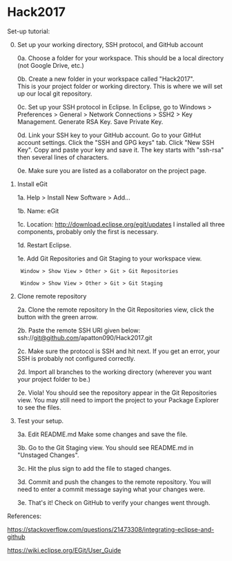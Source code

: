 # Hack2017


Set-up tutorial:


0. Set up your working directory, SSH protocol, and GitHub account

    0a. Choose a folder for your workspace.
        This should be a local directory (not Google Drive, etc.)
        
    0b. Create a new folder in your workspace called "Hack2017".  
        This is your project folder or working directory.
        This is where we will set up our local git repository.
        
    0c. Set up your SSH protocol in Eclipse.
        In Eclipse, go to Windows > Preferences > General > Network Connections
        > SSH2 > Key Management.  Generate RSA Key.  Save Private Key.

    0d. Link your SSH key to your GitHub account.
        Go to your GitHut account settings.
        Click the "SSH and GPG keys" tab.
        Click "New SSH Key".  Copy and paste your key and save it.
        The key starts with "ssh-rsa" then several lines of characters.
        
    0e. Make sure you are listed as a collaborator on the project page.     
    
        
1. Install eGit

    1a. Help > Install New Software > Add...
    
    1b. Name: eGit
    
    1c. Location: http://download.eclipse.org/egit/updates
        I installed all three components, probably only the first is necessary.
        
    1d. Restart Eclipse.
    
    1e. Add Git Repositories and Git Staging to your workspace view.
    
        Window > Show View > Other > Git > Git Repositories
        
        Window > Show View > Other > Git > Git Staging


2.  Clone remote repository
    
    2a. Clone the remote repository
        In the Git Repositories view, click the button with the green arrow.
        
    2b. Paste the remote SSH URI given below:
        ssh://git@github.com/apatton090/Hack2017.git
        
    2c. Make sure the protocol is SSH and hit next.
        If you get an error, your SSH is probably not configured correctly.
    
    2d. Import all branches to the working directory (wherever you want your project folder to be.)
    
    2e. Viola!  You should see the repository appear in the Git Repositories view.
        You may still need to import the project to your Package Explorer to see the files.
    
    
3.  Test your setup.

    3a. Edit README.md
        Make some changes and save the file.
                
    3b. Go to the Git Staging view.
        You should see README.md in "Unstaged Changes".
        
    3c. Hit the plus sign to add the file to staged changes.
    
    3d. Commit and push the changes to the remote repository.
        You will need to enter a commit message saying what your changes were.
    
    3e. That's it!  Check on GitHub to verify your changes went through.
    


References:

https://stackoverflow.com/questions/21473308/integrating-eclipse-and-github

https://wiki.eclipse.org/EGit/User_Guide
